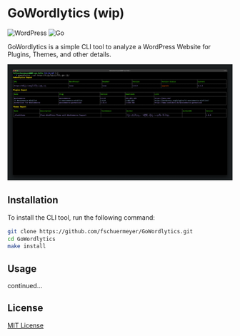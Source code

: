 # GoWordlytics (wip)
![WordPress](https://img.shields.io/badge/WordPress-%23117AC9.svg?style=for-the-badge&logo=WordPress&logoColor=white)
![Go](https://img.shields.io/badge/go-%2300ADD8.svg?style=for-the-badge&logo=go&logoColor=white)


GoWordlytics is a simple CLI tool to analyze a WordPress Website for Plugins, Themes, and other details.

![Picture of the CLI](./assets/example-output.png)

## Installation

To install the CLI tool, run the following command:

```bash
git clone https://github.com/fschuermeyer/GoWordlytics.git
cd GoWordlytics
make install
```

## Usage

continued...

## License

[MIT License](LICENSE)
